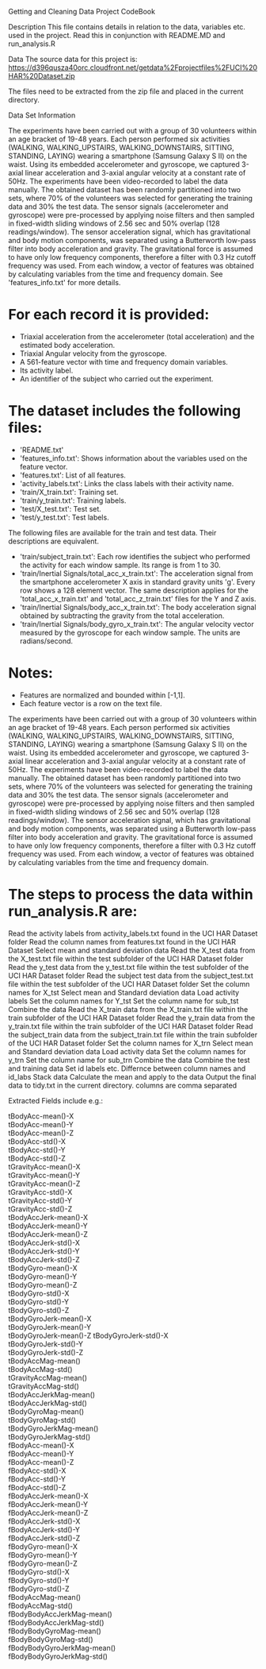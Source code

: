 Getting and Cleaning Data Project CodeBook

Description
This file contains details in relation to the data, variables etc. used in the project. Read this in conjunction with README.MD and run_analysis.R 

Data
The source data for this project is:
https://d396qusza40orc.cloudfront.net/getdata%2Fprojectfiles%2FUCI%20HAR%20Dataset.zip 

The files need to be extracted from the zip file and placed in the current directory. 

Data Set Information

The experiments have been carried out with a group of 30 volunteers within an age bracket of 19-48 years. Each person performed six activities (WALKING, WALKING_UPSTAIRS, WALKING_DOWNSTAIRS, SITTING, STANDING, LAYING) wearing a smartphone (Samsung Galaxy S II) on the waist. Using its embedded accelerometer and gyroscope, we captured 3-axial linear acceleration and 3-axial angular velocity at a constant rate of 50Hz. The experiments have been video-recorded to label the data manually. The obtained dataset has been randomly partitioned into two sets, where 70% of the volunteers was selected for generating the training data and 30% the test data. 
The sensor signals (accelerometer and gyroscope) were pre-processed by applying noise filters and then sampled in fixed-width sliding windows of 2.56 sec and 50% overlap (128 readings/window). The sensor acceleration signal, which has gravitational and body motion components, was separated using a Butterworth low-pass filter into body acceleration and gravity. The gravitational force is assumed to have only low frequency components, therefore a filter with 0.3 Hz cutoff frequency was used. From each window, a vector of features was obtained by calculating variables from the time and frequency domain. See 'features_info.txt' for more details. 

For each record it is provided:
======================================

- Triaxial acceleration from the accelerometer (total acceleration) and the estimated body acceleration.
- Triaxial Angular velocity from the gyroscope. 
- A 561-feature vector with time and frequency domain variables. 
- Its activity label. 
- An identifier of the subject who carried out the experiment.

The dataset includes the following files:
=========================================

- 'README.txt'
- 'features_info.txt': Shows information about the variables used on the feature vector.
- 'features.txt': List of all features.
- 'activity_labels.txt': Links the class labels with their activity name.
- 'train/X_train.txt': Training set.
- 'train/y_train.txt': Training labels.
- 'test/X_test.txt': Test set.
- 'test/y_test.txt': Test labels.

The following files are available for the train and test data. Their descriptions are equivalent. 

- 'train/subject_train.txt': Each row identifies the subject who performed the activity for each window sample. Its range is from 1 to 30. 
- 'train/Inertial Signals/total_acc_x_train.txt': The acceleration signal from the smartphone accelerometer X axis in standard gravity units 'g'. Every row shows a 128 element vector. The same description applies for the 'total_acc_x_train.txt' and 'total_acc_z_train.txt' files for the Y and Z axis. 
- 'train/Inertial Signals/body_acc_x_train.txt': The body acceleration signal obtained by subtracting the gravity from the total acceleration. 
- 'train/Inertial Signals/body_gyro_x_train.txt': The angular velocity vector measured by the gyroscope for each window sample. The units are radians/second. 

Notes: 
======
- Features are normalized and bounded within [-1,1].
- Each feature vector is a row on the text file.

The experiments have been carried out with a group of 30 volunteers within an age bracket of 19-48 years. Each person performed six activities (WALKING, WALKING_UPSTAIRS, WALKING_DOWNSTAIRS, SITTING, STANDING, LAYING) wearing a smartphone (Samsung Galaxy S II) on the waist. Using its embedded accelerometer and gyroscope, we captured 3-axial linear acceleration and 3-axial angular velocity at a constant rate of 50Hz. The experiments have been video-recorded to label the data manually. The obtained dataset has been randomly partitioned into two sets, where 70% of the volunteers was selected for generating the training data and 30% the test data. 
The sensor signals (accelerometer and gyroscope) were pre-processed by applying noise filters and then sampled in fixed-width sliding windows of 2.56 sec and 50% overlap (128 readings/window). The sensor acceleration signal, which has gravitational and body motion components, was separated using a Butterworth low-pass filter into body acceleration and gravity. The gravitational force is assumed to have only low frequency components, therefore a filter with 0.3 Hz cutoff frequency was used. From each window, a vector of features was obtained by calculating variables from the time and frequency domain.

The steps to process the data within run_analysis.R are:
========================================================
Read the activity labels from activity_labels.txt found in the UCI HAR Dataset folder 
Read the column names from features.txt found in the UCI HAR Dataset 
Select mean and standard deviation data 
Read the X_test data from the X_test.txt file within the test subfolder of the UCI HAR Dataset folder 
Read the y_test data from the y_test.txt file within the test subfolder of the UCI HAR Dataset folder 
Read the subject test data from the subject_test.txt file within the test subfolder of the UCI HAR Dataset folder
Set the column names for X_tst
Select mean and Standard deviation data 
Load activity labels 
Set the column names for Y_tst
Set the column name for sub_tst
Combine the data 
Read the X_train data from the X_train.txt file within the train subfolder of the UCI HAR Dataset folder 
Read the y_train data from the y_train.txt file within the train subfolder of the UCI HAR Dataset folder 
Read the subject_train data from the subject_train.txt file within the train subfolder of the UCI HAR Dataset folder 
Set the column names for X_trn
Select mean and Standard deviation data 
Load activity data 
Set the column names for y_trn
Set the column name for sub_trn
Combine the data 
Combine the test and training data
Set id labels etc.
Differnce between column names and id_labs
Stack data
Calculate the mean and apply to the data
Output the final data to tidy.txt in the current directory. columns are comma separated

Extracted Fields include e.g.:

tBodyAcc-mean()-X   
tBodyAcc-mean()-Y   
tBodyAcc-mean()-Z   
tBodyAcc-std()-X   
tBodyAcc-std()-Y  
tBodyAcc-std()-Z   
tGravityAcc-mean()-X   
tGravityAcc-mean()-Y   
tGravityAcc-mean()-Z   
tGravityAcc-std()-X   
tGravityAcc-std()-Y  
tGravityAcc-std()-Z   
tBodyAccJerk-mean()-X    
tBodyAccJerk-mean()-Y   
tBodyAccJerk-mean()-Z  
tBodyAccJerk-std()-X   
tBodyAccJerk-std()-Y   
tBodyAccJerk-std()-Z   
tBodyGyro-mean()-X   
tBodyGyro-mean()-Y  
tBodyGyro-mean()-Z   
tBodyGyro-std()-X   
tBodyGyro-std()-Y   
tBodyGyro-std()-Z   
tBodyGyroJerk-mean()-X  
tBodyGyroJerk-mean()-Y   
tBodyGyroJerk-mean()-Z
tBodyGyroJerk-std()-X   
tBodyGyroJerk-std()-Y   
tBodyGyroJerk-std()-Z   
tBodyAccMag-mean()   
tBodyAccMag-std()   
tGravityAccMag-mean()   
tGravityAccMag-std()   
tBodyAccJerkMag-mean()  
tBodyAccJerkMag-std()   
tBodyGyroMag-mean()  
tBodyGyroMag-std()  
tBodyGyroJerkMag-mean()   
tBodyGyroJerkMag-std()   
fBodyAcc-mean()-X   
fBodyAcc-mean()-Y   
fBodyAcc-mean()-Z   
fBodyAcc-std()-X   
fBodyAcc-std()-Y  
fBodyAcc-std()-Z   
fBodyAccJerk-mean()-X   
fBodyAccJerk-mean()-Y   
fBodyAccJerk-mean()-Z  
fBodyAccJerk-std()-X   
fBodyAccJerk-std()-Y   
fBodyAccJerk-std()-Z   
fBodyGyro-mean()-X   
fBodyGyro-mean()-Y   
fBodyGyro-mean()-Z  
fBodyGyro-std()-X   
fBodyGyro-std()-Y   
fBodyGyro-std()-Z   
fBodyAccMag-mean()   
fBodyAccMag-std()   
fBodyBodyAccJerkMag-mean()  
fBodyBodyAccJerkMag-std()   
fBodyBodyGyroMag-mean()   
fBodyBodyGyroMag-std()   
fBodyBodyGyroJerkMag-mean()   
fBodyBodyGyroJerkMag-std()   

